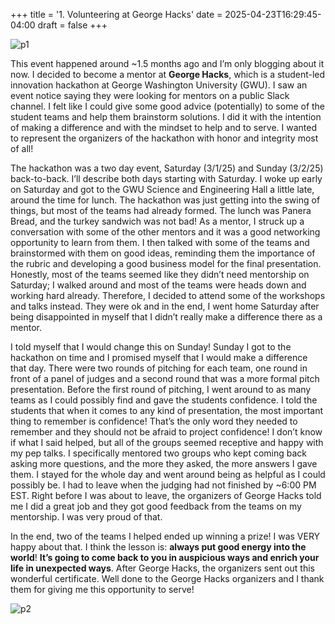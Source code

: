 +++
title = '1. Volunteering at George Hacks'
date = 2025-04-23T16:29:45-04:00
draft = false
+++

![p1](/blog/20250423_George_Hacks/george_hacks.png)

This event happened around ~1.5 months ago and I’m only blogging about it now. I decided to become a mentor at **George Hacks**, which is a student-led innovation hackathon at George Washington University (GWU). I saw an event notice saying they were looking for mentors on a public Slack channel. I felt like I could give some good advice (potentially) to some of the student teams and help them brainstorm solutions. I did it with the intention of making a difference and with the mindset to help and to serve. I wanted to represent the organizers of the hackathon with honor and integrity most of all! 

The hackathon was a two day event, Saturday (3/1/25) and Sunday (3/2/25) back-to-back. I’ll describe both days starting with Saturday. I woke up early on Saturday and got to the GWU Science and Engineering Hall a little late, around the time for lunch. The hackathon was just getting into the swing of things, but most of the teams had already formed. The lunch was Panera Bread, and the turkey sandwich was not bad! As a mentor, I struck up a conversation with some of the other mentors and it was a good networking opportunity to learn from them. I then talked with some of the teams and brainstormed with them on good ideas, reminding them the importance of the rubric and developing a good business model for the final presentation. Honestly, most of the teams seemed like they didn’t need mentorship on Saturday; I walked around and most of the teams were heads down and working hard already. Therefore, I decided to attend some of the workshops and talks instead. They were ok and in the end, I went home Saturday after being disappointed in myself that I didn’t really make a difference there as a mentor. 

I told myself that I would change this on Sunday! Sunday I got to the hackathon on time and I promised myself that I would make a difference that day. There were two rounds of pitching for each team, one round in front of a panel of judges and a second round that was a more formal pitch presentation. Before the first round of pitching, I went around to as many teams as I could possibly find and gave the students confidence. I told the students that when it comes to any kind of presentation, the most important thing to remember is confidence! That’s the only word they needed to remember and they should not be afraid to project confidence! I don’t know if what I said helped, but all of the groups seemed receptive and happy with my pep talks. I specifically mentored two groups who kept coming back asking more questions, and the more they asked, the more answers I gave them. I stayed for the whole day and went around being as helpful as I could possibly be. I had to leave when the judging had not finished by ~6:00 PM EST. Right before I was about to leave, the organizers of George Hacks told me I did a great job and they got good feedback from the teams on my mentorship. I was very proud of that.

In the end, two of the teams I helped ended up winning a prize! I was VERY happy about that. I think the lesson is: **always put good energy into the world**! **It’s going to come back to you in auspicious ways and enrich your life in unexpected ways**. After George Hacks, the organizers sent out this wonderful certificate. Well done to the George Hacks organizers and I thank them for giving me this opportunity to serve!

![p2](/blog/20250423_George_Hacks/certificate.png)
